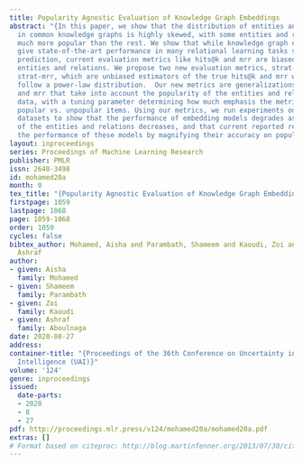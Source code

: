 ```yaml
---
title: Popularity Agnostic Evaluation of Knowledge Graph Embeddings
abstract: "{In this paper, we show that the distribution of entities and relations
  in common knowledge graphs is highly skewed, with some entities and relations being
  much more popular than the rest. We show that while knowledge graph embedding models
  give state-of-the-art performance in many relational learning tasks such as link
  prediction, current evaluation metrics like hits@k and mrr are biased towards popular
  entities and relations. We propose two new evaluation metrics, strat-hits@k and
  strat-mrr, which are unbiased estimators of the true hits@k and mrr when the items
  follow a power-law distribution.  Our new metrics are generalizations of hits@k
  and mrr that take into account the popularity of the entities and relations in the
  data, with a tuning parameter determining how much emphasis the metric places on
  popular vs. unpopular items. Using our metrics, we run experiments on benchmark
  datasets to show that the performance of embedding models degrades as the popularity
  of the entities and relations decreases, and that current reported results overestimate
  the performance of these models by magnifying their accuracy on popular items.}"
layout: inproceedings
series: Proceedings of Machine Learning Research
publisher: PMLR
issn: 2640-3498
id: mohamed20a
month: 0
tex_title: "{Popularity Agnostic Evaluation of Knowledge Graph Embeddings}"
firstpage: 1059
lastpage: 1068
page: 1059-1068
order: 1059
cycles: false
bibtex_author: Mohamed, Aisha and Parambath, Shameem and Kaoudi, Zoi and Aboulnaga,
  Ashraf
author:
- given: Aisha
  family: Mohamed
- given: Shameem
  family: Parambath
- given: Zoi
  family: Kaoudi
- given: Ashraf
  family: Aboulnaga
date: 2020-08-27
address: 
container-title: "{Proceedings of the 36th Conference on Uncertainty in Artificial
  Intelligence (UAI)}"
volume: '124'
genre: inproceedings
issued:
  date-parts:
  - 2020
  - 8
  - 27
pdf: http://proceedings.mlr.press/v124/mohamed20a/mohamed20a.pdf
extras: []
# Format based on citeproc: http://blog.martinfenner.org/2013/07/30/citeproc-yaml-for-bibliographies/
---
```

